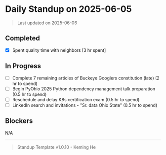 # Daily Standup on 2025-06-05

> Last updated on 2025-06-06

## Completed

- [x] Spent quality time with neighbors [3 hr spent]

## In Progress

- [ ] Complete 7 remaining articles of Buckeye Googlers constitution (late) (2 hr to spend)
- [ ] Begin PyOhio 2025 Python dependency management talk preparation (0.5 hr to spend)
- [ ] Reschedule and delay K8s certification exam (0.5 hr to spend)
- [ ] LinkedIn search and invitations - "Sr. data Ohio State" (0.5 hr to spend)

## Blockers

N/A

---

> Standup Template v1.0.10 - Keming He
